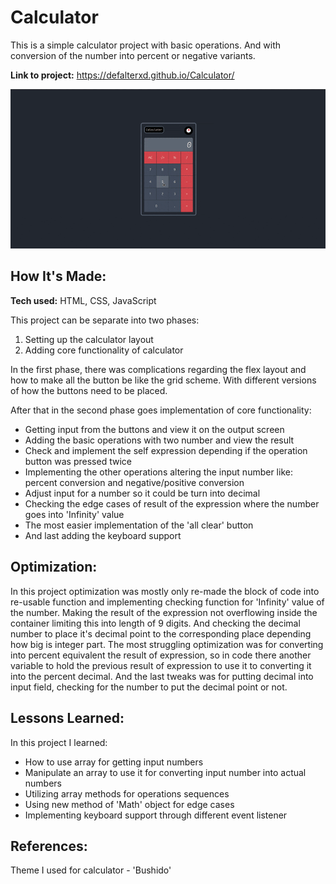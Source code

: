 # Calculator
This is a simple calculator project with basic operations. And with conversion of the number into percent or negative variants.

**Link to project:** https://defalterxd.github.io/Calculator/

![alt tag](./Calculator__preview.gif)

## How It's Made:

**Tech used:** HTML, CSS, JavaScript

This project can be separate into two phases:
<ol>
  <li>Setting up the calculator layout</li>
  <li>Adding core functionality of calculator</li>
</ol>

In the first phase, there was complications regarding the flex layout and how to make all the button be like the grid scheme. With different versions of how the buttons need to be placed.

After that in the second phase goes implementation of core functionality:

<ul>
  <li>Getting input from the buttons and view it on the output screen</li>
  <li>Adding the basic operations with two number and view the result</li>
  <li>Check and implement the self expression depending if the operation button was pressed twice</li>
  <li>Implementing the other operations altering the input number like: percent conversion and negative/positive conversion</li>
  <li>Adjust input for a number so it could be turn into decimal</li>
  <li>Checking the edge cases of result of the expression where the number goes into 'Infinity' value</li>
  <li>The most easier implementation of the 'all clear' button</li>
  <li>And last adding the keyboard support</li>
</ul>

## Optimization:

In this project optimization was mostly only re-made the block of code into re-usable function and implementing checking function for 'Infinity' value of the number. 
Making the result of the expression not overflowing inside the container limiting this into length of 9 digits. And checking the decimal number to place it's decimal point to the corresponding place depending how big is integer part.
The most struggling optimization was for converting into percent equivalent the result of expression, so in code there another variable to hold the previous result of expression to use it to converting it into the percent decimal.
And the last tweaks was for putting decimal into input field, checking for the number to put the decimal point or not.


## Lessons Learned:

In this project I learned:

<ul>
  <li>How to use array for getting input numbers</li>
  <li>Manipulate an array to use it for converting input number into actual numbers</li>
  <li>Utilizing array methods for operations sequences</li>
  <li>Using new method of 'Math' object for edge cases</li>
  <li>Implementing keyboard support through different event listener</li>
</ul>

## References:

Theme I used for calculator - 'Bushido'
